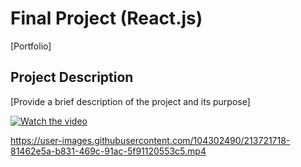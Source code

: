 
# Final Project (React.js)

[Portfolio]

## Project Description

[Provide a brief description of the project and its purpose]

[![Watch the video](https://img.youtube.com/vi/tgbNymZ7vqY/maxresdefault.jpg)](https://youtu.be/tgbNymZ7vqY)


https://user-images.githubusercontent.com/104302490/213721718-81462e5a-b831-469c-91ac-5f91120553c5.mp4


